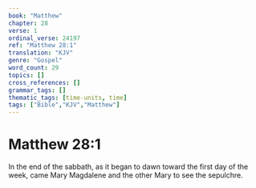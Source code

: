 ```yaml
---
book: "Matthew"
chapter: 28
verse: 1
ordinal_verse: 24197
ref: "Matthew 28:1"
translation: "KJV"
genre: "Gospel"
word_count: 29
topics: []
cross_references: []
grammar_tags: []
thematic_tags: [time-units, time]
tags: ["Bible","KJV","Matthew"]
---
```


# Matthew 28:1

In the end of the sabbath, as it began to dawn toward the first day of the week, came Mary Magdalene and the other Mary to see the sepulchre.
